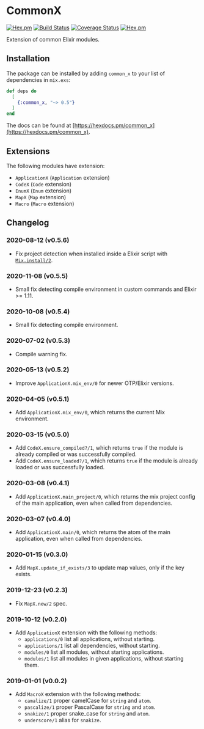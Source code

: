 # CommonX

[![Hex.pm](https://img.shields.io/hexpm/v/common_x.svg "Hex")](https://hex.pm/packages/common_x)
[![Build Status](https://travis-ci.org/IanLuites/common_x.svg?branch=master)](https://travis-ci.org/IanLuites/common_x)
[![Coverage Status](https://coveralls.io/repos/github/IanLuites/common_x/badge.svg?branch=master)](https://coveralls.io/github/IanLuites/common_x?branch=master)
[![Hex.pm](https://img.shields.io/hexpm/l/common_x.svg "License")](LICENSE)

Extension of common Elixir modules.

## Installation

The package can be installed by adding `common_x` to your list of dependencies in `mix.exs`:

```elixir
def deps do
  [
    {:common_x, "~> 0.5"}
  ]
end
```

The docs can be found at [https://hexdocs.pm/common_x](https://hexdocs.pm/common_x).

## Extensions

The following modules have extension:

- `ApplicationX` (`Application` extension)
- `CodeX` (`Code` extension)
- `EnumX` (`Enum` extension)
- `MapX` (`Map` extension)
- `Macro` (`Macro` extension)

## Changelog

### 2020-08-12 (v0.5.6)

- Fix project detection when installed inside a Elixir script with [`Mix.install/2`](https://hexdocs.pm/mix/Mix.html#install/2).

### 2020-11-08 (v0.5.5)

- Small fix detecting compile environment in custom commands and Elixir >= 1.11.

### 2020-10-08 (v0.5.4)

- Small fix detecting compile environment.

### 2020-07-02 (v0.5.3)

- Compile warning fix.

### 2020-05-13 (v0.5.2)

- Improve `ApplicationX.mix_env/0` for newer OTP/Elixir versions.

### 2020-04-05 (v0.5.1)

- Add `ApplicationX.mix_env/0`, which returns the current Mix environment.

### 2020-03-15 (v0.5.0)

- Add `CodeX.ensure_compiled?/1`, which returns `true` if the module is already compiled or was successfully compiled.
- Add `CodeX.ensure_loaded?/1`, which returns `true` if the module is already loaded or was successfully loaded.

### 2020-03-08 (v0.4.1)

- Add `ApplicationX.main_project/0`, which returns the mix project config of the main application, even when called from dependencies.

### 2020-03-07 (v0.4.0)

- Add `ApplicationX.main/0`, which returns the atom of the main application, even when called from dependencies.

### 2020-01-15 (v0.3.0)

- Add `MapX.update_if_exists/3` to update map values, only if the key exists.

### 2019-12-23 (v0.2.3)

- Fix `MapX.new/2` spec.

### 2019-10-12 (v0.2.0)

- Add `ApplicationX` extension with the following methods:
  - `applications/0` list all applications, without starting.
  - `applications/1` list all dependencies, without starting.
  - `modules/0` list all modules, without starting applications.
  - `modules/1` list all modules in given applications, without starting them.

### 2019-01-01 (v0.0.2)

- Add `MacroX` extension with the following methods:
  - `camalize/1` proper camelCase for `string` and `atom`.
  - `pascalize/1` proper PascalCase for `string` and `atom`.
  - `snakize/1` proper snake_case for `string` and `atom`.
  - `underscore/1` alias for `snakize`.
